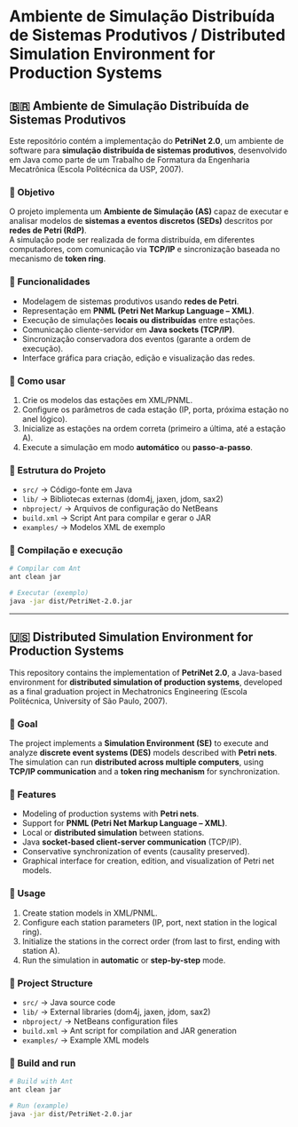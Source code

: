 # Ambiente de Simulação Distribuída de Sistemas Produtivos / Distributed Simulation Environment for Production Systems

## 🇧🇷 Ambiente de Simulação Distribuída de Sistemas Produtivos

Este repositório contém a implementação do **PetriNet 2.0**, um ambiente de software para **simulação distribuída de sistemas produtivos**, desenvolvido em Java como parte de um Trabalho de Formatura da Engenharia Mecatrônica (Escola Politécnica da USP, 2007).

### 🔹 Objetivo
O projeto implementa um **Ambiente de Simulação (AS)** capaz de executar e analisar modelos de **sistemas a eventos discretos (SEDs)** descritos por **redes de Petri (RdP)**.  
A simulação pode ser realizada de forma distribuída, em diferentes computadores, com comunicação via **TCP/IP** e sincronização baseada no mecanismo de **token ring**.

### 🔹 Funcionalidades
- Modelagem de sistemas produtivos usando **redes de Petri**.  
- Representação em **PNML (Petri Net Markup Language – XML)**.  
- Execução de simulações **locais ou distribuídas** entre estações.  
- Comunicação cliente-servidor em **Java sockets (TCP/IP)**.  
- Sincronização conservadora dos eventos (garante a ordem de execução).  
- Interface gráfica para criação, edição e visualização das redes.  

### 🔹 Como usar
1. Crie os modelos das estações em XML/PNML.  
2. Configure os parâmetros de cada estação (IP, porta, próxima estação no anel lógico).  
3. Inicialize as estações na ordem correta (primeiro a última, até a estação A).  
4. Execute a simulação em modo **automático** ou **passo-a-passo**.  

### 🔹 Estrutura do Projeto
- `src/` → Código-fonte em Java  
- `lib/` → Bibliotecas externas (dom4j, jaxen, jdom, sax2)  
- `nbproject/` → Arquivos de configuração do NetBeans  
- `build.xml` → Script Ant para compilar e gerar o JAR  
- `examples/` → Modelos XML de exemplo  

### 🔹 Compilação e execução
```bash
# Compilar com Ant
ant clean jar

# Executar (exemplo)
java -jar dist/PetriNet-2.0.jar
```

---

## 🇺🇸 Distributed Simulation Environment for Production Systems

This repository contains the implementation of **PetriNet 2.0**, a Java-based environment for **distributed simulation of production systems**, developed as a final graduation project in Mechatronics Engineering (Escola Politécnica, University of São Paulo, 2007).

### 🔹 Goal
The project implements a **Simulation Environment (SE)** to execute and analyze **discrete event systems (DES)** models described with **Petri nets**.  
The simulation can run **distributed across multiple computers**, using **TCP/IP communication** and a **token ring mechanism** for synchronization.

### 🔹 Features
- Modeling of production systems with **Petri nets**.  
- Support for **PNML (Petri Net Markup Language – XML)**.  
- Local or **distributed simulation** between stations.  
- Java **socket-based client-server communication** (TCP/IP).  
- Conservative synchronization of events (causality preserved).  
- Graphical interface for creation, edition, and visualization of Petri net models.  

### 🔹 Usage
1. Create station models in XML/PNML.  
2. Configure each station parameters (IP, port, next station in the logical ring).  
3. Initialize the stations in the correct order (from last to first, ending with station A).  
4. Run the simulation in **automatic** or **step-by-step** mode.  

### 🔹 Project Structure
- `src/` → Java source code  
- `lib/` → External libraries (dom4j, jaxen, jdom, sax2)  
- `nbproject/` → NetBeans configuration files  
- `build.xml` → Ant script for compilation and JAR generation  
- `examples/` → Example XML models  

### 🔹 Build and run
```bash
# Build with Ant
ant clean jar

# Run (example)
java -jar dist/PetriNet-2.0.jar
```
